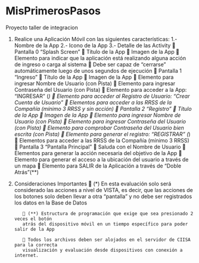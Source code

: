 # MisPrimerosPasos
Proyecto taller de integracion


1. Realice una Aplicación Móvil con las siguientes características:
          1.- Nombre de la App
          2.- Icono de la App
          3.- Detalle de las Activity
                   Pantalla 0 “Splash Screen”
                         Título de la App
                         Imagen de la App
                         Elemento para indicar que la aplicación está realizando alguna acción de
                          ingreso o carga al sistema
                         Debe ser capaz de “cerrarse” automáticamente luego de unos segundos
                        de ejecución
                   Pantalla 1 “Ingreso”
                         Título de la App
                         Imagen de la App
                         Elemento para ingresar Nombre de Usuario (con Pista)
                         Elemento para ingresar Contraseña del Usuario (con Pista)
                         Elemento para acceder a la App: “INGRESAR” (*)
                         Elemento para acceder al Registro de Usuario: “Crear Cuenta de Usuario”
                         Elementos para acceder a las RRSS de la Compañía (mínimo 3 RRSS y
                        sin acción)
                   Pantalla 2 “Registro”
                         Título de la App
                         Imagen de la App
                         Elemento para ingresar Nombre de Usuario (con Pista)
                         Elemento para ingresar Contraseña del Usuario (con Pista)
                         Elemento para comprobar Contraseña del Usuario bien escrita (con Pista)
                         Elemento para generar el registro: “REGISTRAR” (*)
                         Elementos para acceder a las RRSS de la Compañía (mínimo 3 RRSS)
                   Pantalla 3 “Pantalla Principal”
                         Saluda con el Nombre de Usuario
                         Elementos para generar la acción necesaria del objetivo de la App
                         Elemento para generar el acceso a la ubicación del usuario a través de un
                        mapa
                         Elemento para SALIR de la Aplicación a través de “Doble Atrás”(**)
2. Consideraciones Importantes
           (*) En esta evaluación solo será considerado las acciones a nivel de VISTA, es
          decir, que las acciones de los botones solo deben llevar a otra “pantalla” y no debe
          ser registrados los datos en la Base de Datos
   
           (**) Estructura de programación que exige que sea presionado 2 veces el botón
          atrás del dispositivo móvil en un tiempo específico para poder salir de la App
   
           Todos los archivos deben ser alojados en el servidor de CIISA para la correcta
          visualización y evaluación desde dispositivos con conexión a internet.
